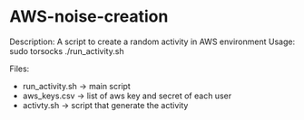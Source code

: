 # AWS-noise-creation

Description: A script to create a random activity in AWS environment
Usage: sudo torsocks ./run_activity.sh

Files:
  - run_activity.sh -> main script
  - aws_keys.csv -> list of aws key and secret of each user
  - activty.sh -> script that generate the activity
